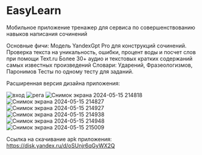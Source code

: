 # EasyLearn
Мобильное приложение тренажер для сервиса по совершенствованию навыков написания сочинений

Основные фичи: Модель YandexGpt Pro для конструкций сочинений.
               Проверка текста на уникальность, ошибки, процент воды и посчет слов при помощи Text.ru
               Более 30+ аудио и текстовых кратких содержаний самых известных произведений
               Словари: Ударений, Фразеологизмов, Паронимов
               Тесты по одному тесту для заданий.


Расширенная версия дизайна приложения:

![вход](https://github.com/botMr/EasyLearn/assets/75548834/6fa13c0e-0ed4-43e6-b252-7a109a07bd58)
![рега](https://github.com/botMr/EasyLearn/assets/75548834/a83ff5ad-c2c1-4a08-8958-2ba0e937742f)
![Снимок экрана 2024-05-15 214818](https://github.com/botMr/EasyLearn/assets/75548834/c861359e-b511-4a83-af10-73897ea23336)
![Снимок экрана 2024-05-15 214827](https://github.com/botMr/EasyLearn/assets/75548834/a76dd327-3a77-4b50-9c2c-ad0d24947eb0)
![Снимок экрана 2024-05-15 214927](https://github.com/botMr/EasyLearn/assets/75548834/dab6ffc4-1d47-4bc7-a570-30fb5fbc27d1)
![Снимок экрана 2024-05-15 214938](https://github.com/botMr/EasyLearn/assets/75548834/c9d04679-84dc-44d2-90cf-7b39a1ece712)
![Снимок экрана 2024-05-15 214948](https://github.com/botMr/EasyLearn/assets/75548834/f4358620-d2c4-494d-a65b-a66482439f77)
![Снимок экрана 2024-05-15 215009](https://github.com/botMr/EasyLearn/assets/75548834/9368f38b-24f8-4bc2-97b8-5cd72f5d1cc1)

Ссылка на скачивание apk приложения: https://disk.yandex.ru/d/oSUnjr6qGyWX2Q
